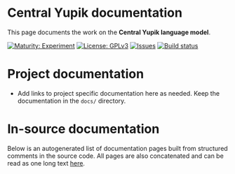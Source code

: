 # Central Yupik documentation

This page documents the work on the **Central Yupik language model**. 

[![Maturity: Experiment](https://img.shields.io/badge/Maturity-Experiment-black.svg)](https://giellalt.github.io/MaturityClassification.html)
[![License: GPLv3](https://img.shields.io/badge/License-GPLv3-blue.svg)](https://www.gnu.org/licenses/gpl-3.0)
[![Issues](https://img.shields.io/github/issues/giellalt/lang-esu)](https://github.com/giellalt/lang-esu/issues)
[![Build status](https://github.com/giellalt/lang-esu/workflows/Speller%20CI+CD/badge.svg)](https://github.com/giellalt/lang-esu/actions)

# Project documentation

* Add links to project specific documentation here as needed. Keep the documentation in the `docs/` directory.

# In-source documentation

Below is an autogenerated list of documentation pages built from structured comments in the source code. All pages are also concatenated and can be read as one long text [here](esu.md).
